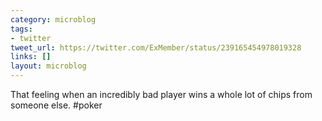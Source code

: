 ```yaml
---
category: microblog
tags:
- twitter
tweet_url: https://twitter.com/ExMember/status/239165454978019328
links: []
layout: microblog
---
```

That feeling when an incredibly bad player wins a whole lot of chips from someone else. #poker
